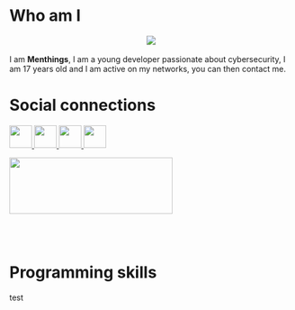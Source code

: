 <meta name="Keywords" content="Menthings">
<meta name="Keywords" content="Menthinqs">
<meta name="Keywords" content="GitHub, Menthings">
<meta name="Keywords" content="Le plus beau">


# Who am I
<center><img src="https://media.giphy.com/media/A19JLnrlw4rte/giphy.gif"></center><br>
I am <strong>Menthings</strong>, I am a young developer passionate about cybersecurity, I am 17 years old and I am active on my networks, you can then contact me.

# Social connections
  <a href="https://twitter.com/Menthinqs">
    <img width="40px" height="40px" src="https://www.hesus.eu/wp-content/uploads/2019/05/twitter-logo-png-twitter-logo-vector-png-clipart-library-518.png">
  </a>

  <a href="https://www.youtube.com/c/Menthings" target="_blank">
    <img width="40px" height="40px" src="https://www.freepnglogos.com/uploads/youtube-logo-icon-png-11.png">
  </a>
    <a href="https://www.root-me.org/Menthings" target="_blank">
    <img width="40px" height="40px" src="https://www.root-me.org/squelettes/img/rblackGrand32.png">
  </a>
    <a href="https://www.github.com/Menthings" target="_blank">
  <img width="40px" height="40px" src="https://github.com/fluidicon.png">
</p>
  <a href="https://discord.gg/9ZzhQ49">
    <img width="290" height="100" src="https://liquipedia.net/commons/images/thumb/8/85/Discord_Join_Button.png/400px-Discord_Join_Button.png">
  </a>
</p>
<br><br>

# Programming skills

test
